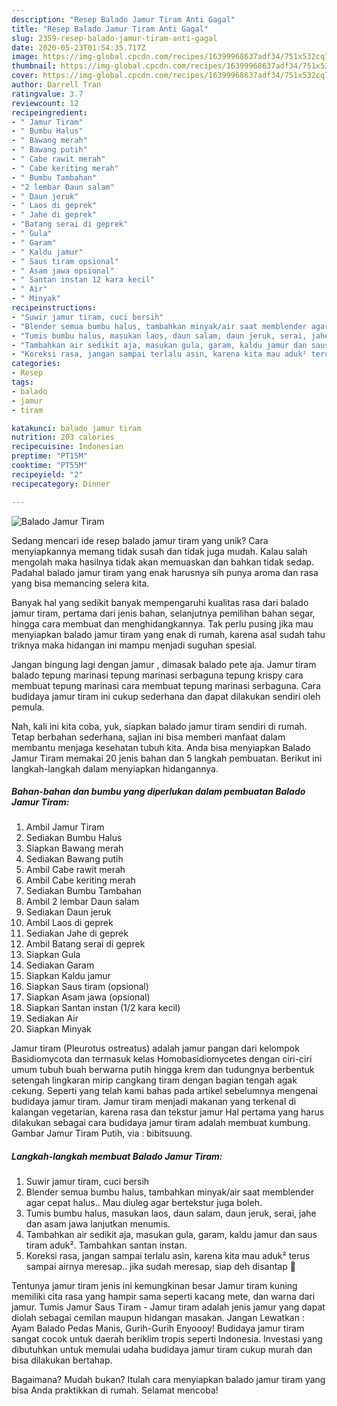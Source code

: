 ```yaml
---
description: "Resep Balado Jamur Tiram Anti Gagal"
title: "Resep Balado Jamur Tiram Anti Gagal"
slug: 2359-resep-balado-jamur-tiram-anti-gagal
date: 2020-05-23T01:54:35.717Z
image: https://img-global.cpcdn.com/recipes/16399968637adf34/751x532cq70/balado-jamur-tiram-foto-resep-utama.jpg
thumbnail: https://img-global.cpcdn.com/recipes/16399968637adf34/751x532cq70/balado-jamur-tiram-foto-resep-utama.jpg
cover: https://img-global.cpcdn.com/recipes/16399968637adf34/751x532cq70/balado-jamur-tiram-foto-resep-utama.jpg
author: Darrell Tran
ratingvalue: 3.7
reviewcount: 12
recipeingredient:
- " Jamur Tiram"
- " Bumbu Halus"
- " Bawang merah"
- " Bawang putih"
- " Cabe rawit merah"
- " Cabe keriting merah"
- " Bumbu Tambahan"
- "2 lembar Daun salam"
- " Daun jeruk"
- " Laos di geprek"
- " Jahe di geprek"
- "Batang serai di geprek"
- " Gula"
- " Garam"
- " Kaldu jamur"
- " Saus tiram opsional"
- " Asam jawa opsional"
- " Santan instan 12 kara kecil"
- " Air"
- " Minyak"
recipeinstructions:
- "Suwir jamur tiram, cuci bersih"
- "Blender semua bumbu halus, tambahkan minyak/air saat memblender agar cepat halus.. Mau diuleg agar bertekstur juga boleh."
- "Tumis bumbu halus, masukan laos, daun salam, daun jeruk, serai, jahe dan asam jawa lanjutkan menumis."
- "Tambahkan air sedikit aja, masukan gula, garam, kaldu jamur dan saus tiram aduk². Tambahkan santan instan."
- "Koreksi rasa, jangan sampai terlalu asin, karena kita mau aduk² terus sampai airnya meresap.. jika sudah meresap, siap deh disantap 🤤"
categories:
- Resep
tags:
- balado
- jamur
- tiram

katakunci: balado jamur tiram 
nutrition: 203 calories
recipecuisine: Indonesian
preptime: "PT15M"
cooktime: "PT55M"
recipeyield: "2"
recipecategory: Dinner

---
```



![Balado Jamur Tiram](https://img-global.cpcdn.com/recipes/16399968637adf34/751x532cq70/balado-jamur-tiram-foto-resep-utama.jpg)

Sedang mencari ide resep balado jamur tiram yang unik? Cara menyiapkannya memang tidak susah dan tidak juga mudah. Kalau salah mengolah maka hasilnya tidak akan memuaskan dan bahkan tidak sedap. Padahal balado jamur tiram yang enak harusnya sih punya aroma dan rasa yang bisa memancing selera kita.

Banyak hal yang sedikit banyak mempengaruhi kualitas rasa dari balado jamur tiram, pertama dari jenis bahan, selanjutnya pemilihan bahan segar, hingga cara membuat dan menghidangkannya. Tak perlu pusing jika mau menyiapkan balado jamur tiram yang enak di rumah, karena asal sudah tahu triknya maka hidangan ini mampu menjadi suguhan spesial.

Jangan bingung lagi dengan jamur , dimasak balado pete aja. Jamur tiram balado tepung marinasi tepung marinasi serbaguna tepung krispy cara membuat tepung marinasi cara membuat tepung marinasi serbaguna. Cara budidaya jamur tiram ini cukup sederhana dan dapat dilakukan sendiri oleh pemula.


Nah, kali ini kita coba, yuk, siapkan balado jamur tiram sendiri di rumah. Tetap berbahan sederhana, sajian ini bisa memberi manfaat dalam membantu menjaga kesehatan tubuh kita. Anda bisa menyiapkan Balado Jamur Tiram memakai 20 jenis bahan dan 5 langkah pembuatan. Berikut ini langkah-langkah dalam menyiapkan hidangannya.

<!--inarticleads1-->

##### Bahan-bahan dan bumbu yang diperlukan dalam pembuatan Balado Jamur Tiram:

1. Ambil  Jamur Tiram
1. Sediakan  Bumbu Halus
1. Siapkan  Bawang merah
1. Sediakan  Bawang putih
1. Ambil  Cabe rawit merah
1. Ambil  Cabe keriting merah
1. Sediakan  Bumbu Tambahan
1. Ambil 2 lembar Daun salam
1. Sediakan  Daun jeruk
1. Ambil  Laos di geprek
1. Sediakan  Jahe di geprek
1. Ambil Batang serai di geprek
1. Siapkan  Gula
1. Sediakan  Garam
1. Siapkan  Kaldu jamur
1. Siapkan  Saus tiram (opsional)
1. Siapkan  Asam jawa (opsional)
1. Siapkan  Santan instan (1/2 kara kecil)
1. Sediakan  Air
1. Siapkan  Minyak


Jamur tiram (Pleurotus ostreatus) adalah jamur pangan dari kelompok Basidiomycota dan termasuk kelas Homobasidiomycetes dengan ciri-ciri umum tubuh buah berwarna putih hingga krem dan tudungnya berbentuk setengah lingkaran mirip cangkang tiram dengan bagian tengah agak cekung. Seperti yang telah kami bahas pada artikel sebelumnya mengenai budidaya jamur tiram. Jamur tiram menjadi makanan yang terkenal di kalangan vegetarian, karena rasa dan tekstur jamur Hal pertama yang harus dilakukan sebagai cara budidaya jamur tiram adalah membuat kumbung. Gambar Jamur Tiram Putih, via : bibitsuung. 

<!--inarticleads2-->

##### Langkah-langkah membuat Balado Jamur Tiram:

1. Suwir jamur tiram, cuci bersih
1. Blender semua bumbu halus, tambahkan minyak/air saat memblender agar cepat halus.. Mau diuleg agar bertekstur juga boleh.
1. Tumis bumbu halus, masukan laos, daun salam, daun jeruk, serai, jahe dan asam jawa lanjutkan menumis.
1. Tambahkan air sedikit aja, masukan gula, garam, kaldu jamur dan saus tiram aduk². Tambahkan santan instan.
1. Koreksi rasa, jangan sampai terlalu asin, karena kita mau aduk² terus sampai airnya meresap.. jika sudah meresap, siap deh disantap 🤤


Tentunya jamur tiram jenis ini kemungkinan besar Jamur tiram kuning memiliki cita rasa yang hampir sama seperti kacang mete, dan warna dari jamur. Tumis Jamur Saus Tiram - Jamur tiram adalah jenis jamur yang dapat diolah sebagai cemilan maupun hidangan masakan. Jangan Lewatkan : Ayam Balado Pedas Manis, Gurih-Gurih Enyoooy! Budidaya jamur tiram sangat cocok untuk daerah beriklim tropis seperti Indonesia. Investasi yang dibutuhkan untuk memulai udaha budidaya jamur tiram cukup murah dan bisa dilakukan bertahap. 

Bagaimana? Mudah bukan? Itulah cara menyiapkan balado jamur tiram yang bisa Anda praktikkan di rumah. Selamat mencoba!
